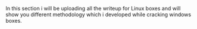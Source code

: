 In this section i will be uploading all the writeup for Linux boxes and will show you different methodology which i developed while cracking windows boxes.

